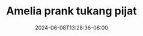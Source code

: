 --- 
title: "Amelia prank tukang pijat"
description: "download bokep Amelia prank tukang pijat yandek   baru"
date: 2024-06-08T13:28:36-08:00
file_code: "sxm45roceabw"
draft: false
cover: "z4j9bpqww2fr73jh.jpg"
tags: ["Amelia", "prank", "tukang", "pijat", "bokep-indo", "bokep-viral", "bokep-ig"]
length: 3132
fld_id: "1482658"
foldername: "Amel clumsy"
categories: ["Amel clumsy"]
views: 0
---